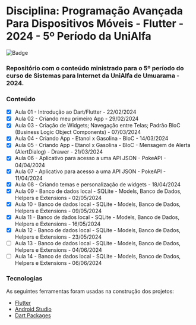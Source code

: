 # Disciplina: Programação Avançada Para Dispositivos Móveis - Flutter - 2024 - 5º Período da UniAlfa

![Badge](https://img.shields.io/badge/Marcos%20Dias%20Vendramini-Flutter-blue)

### Repositório com o conteúdo ministrado para o 5º período do curso de Sistemas para Internet da UniAlfa de Umuarama - 2024.

### Conteúdo

- [x] Aula 01 - Introdução ao Dart/Flutter - 22/02/2024
- [x] Aula 02 - Criando meu primeiro App - 29/02/2024
- [x] Aula 03 - Criação de Widgets; Navegação entre Telas; Padrão BloC (Business Logic Object Components) - 07/03/2024
- [x] Aula 04 - Criando App - Etanol x Gasolina - BloC - 14/03/2024
- [x] Aula 05 - Criando App - Etanol x Gasolina - BloC - Mensagem de Alerta (AlertDialog) - Drawer - 21/03/2024
- [x] Aula 06 - Aplicativo para acesso a uma API JSON - PokeAPI - 04/04/2024
- [x] Aula 07 - Aplicativo para acesso a uma API JSON - PokeAPI - 11/04/2024
- [x] Aula 08 - Criando temas e personalização de widgets - 18/04/2024
- [x] Aula 09 - Banco de dados local - SQLite - Models, Banco de Dados, Helpers e Extensions - 02/05/2024
- [x] Aula 10 - Banco de dados local - SQLite - Models, Banco de Dados, Helpers e Extensions - 09/05/2024
- [x] Aula 11 - Banco de dados local - SQLite - Models, Banco de Dados, Helpers e Extensions - 16/05/2024
- [x] Aula 12 - Banco de dados local - SQLite - Models, Banco de Dados, Helpers e Extensions - 23/05/2024
- [ ] Aula 13 - Banco de dados local - SQLite - Models, Banco de Dados, Helpers e Extensions - 04/06/2024
- [ ] Aula 14 - Banco de dados local - SQLite - Models, Banco de Dados, Helpers e Extensions - 06/06/2024

### Tecnologias

As seguintes ferramentas foram usadas na construção dos projetos:

- [Flutter](https://flutter.dev/)
- [Android Studio](https://developer.android.com/studio)
- [Dart Packages](https://pub.dev/)

